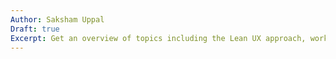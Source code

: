 ```yaml
---
Author: Saksham Uppal
Draft: true
Excerpt: Get an overview of topics including the Lean UX approach, working effectively with Designers, and considerations when designing for usability.
---
```

